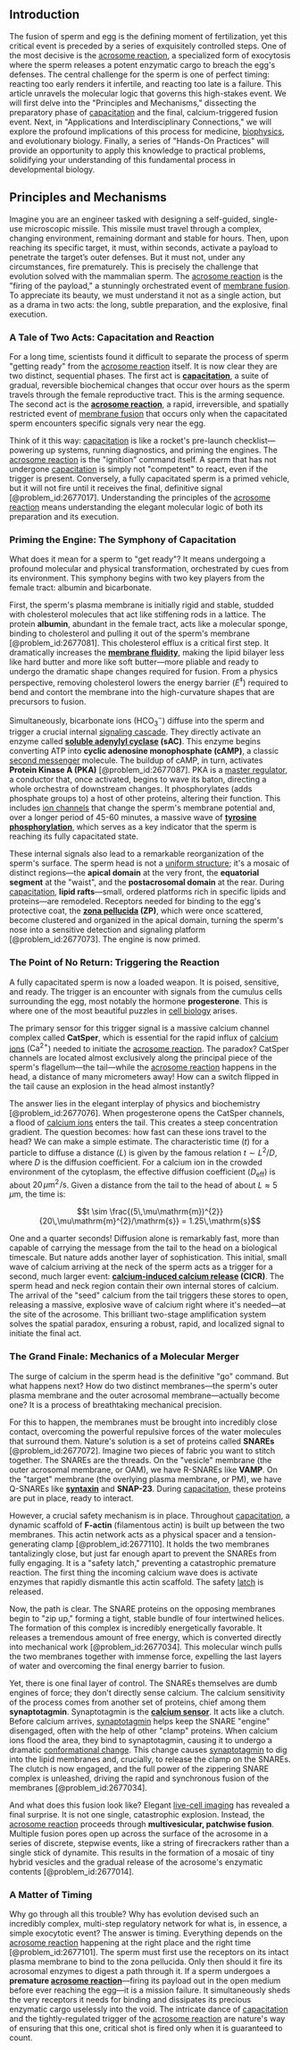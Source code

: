 ## Introduction
The fusion of sperm and egg is the defining moment of fertilization, yet this critical event is preceded by a series of exquisitely controlled steps. One of the most decisive is the [acrosome reaction](@article_id:149528), a specialized form of exocytosis where the sperm releases a potent enzymatic cargo to breach the egg's defenses. The central challenge for the sperm is one of perfect timing: reacting too early renders it infertile, and reacting too late is a failure. This article unravels the molecular logic that governs this high-stakes event. We will first delve into the "Principles and Mechanisms," dissecting the preparatory phase of [capacitation](@article_id:167287) and the final, calcium-triggered fusion event. Next, in "Applications and Interdisciplinary Connections," we will explore the profound implications of this process for medicine, [biophysics](@article_id:154444), and evolutionary biology. Finally, a series of "Hands-On Practices" will provide an opportunity to apply this knowledge to practical problems, solidifying your understanding of this fundamental process in developmental biology.

## Principles and Mechanisms

Imagine you are an engineer tasked with designing a self-guided, single-use microscopic missile. This missile must travel through a complex, changing environment, remaining dormant and stable for hours. Then, upon reaching its specific target, it must, within seconds, activate a payload to penetrate the target’s outer defenses. But it must not, under any circumstances, fire prematurely. This is precisely the challenge that evolution solved with the mammalian sperm. The [acrosome reaction](@article_id:149528) is the "firing of the payload," a stunningly orchestrated event of [membrane fusion](@article_id:151863). To appreciate its beauty, we must understand it not as a single action, but as a drama in two acts: the long, subtle preparation, and the explosive, final execution.

### A Tale of Two Acts: Capacitation and Reaction

For a long time, scientists found it difficult to separate the process of sperm "getting ready" from the [acrosome reaction](@article_id:149528) itself. It is now clear they are two distinct, sequential phases. The first act is **[capacitation](@article_id:167287)**, a suite of gradual, reversible biochemical changes that occur over hours as the sperm travels through the female reproductive tract. This is the arming sequence. The second act is the **[acrosome reaction](@article_id:149528)**, a rapid, irreversible, and spatially restricted event of [membrane fusion](@article_id:151863) that occurs only when the capacitated sperm encounters specific signals very near the egg.

Think of it this way: [capacitation](@article_id:167287) is like a rocket's pre-launch checklist—powering up systems, running diagnostics, and priming the engines. The [acrosome reaction](@article_id:149528) is the "ignition" command itself. A sperm that has not undergone [capacitation](@article_id:167287) is simply not "competent" to react, even if the trigger is present. Conversely, a fully capacitated sperm is a primed vehicle, but it will not fire until it receives the final, definitive signal [@problem_id:2677017]. Understanding the principles of the [acrosome reaction](@article_id:149528) means understanding the elegant molecular logic of both its preparation and its execution.

### Priming the Engine: The Symphony of Capacitation

What does it mean for a sperm to "get ready"? It means undergoing a profound molecular and physical transformation, orchestrated by cues from its environment. This symphony begins with two key players from the female tract: albumin and bicarbonate.

First, the sperm's plasma membrane is initially rigid and stable, studded with cholesterol molecules that act like stiffening rods in a lattice. The protein **albumin**, abundant in the female tract, acts like a molecular sponge, binding to cholesterol and pulling it out of the sperm's membrane [@problem_id:2677081]. This cholesterol efflux is a critical first step. It dramatically increases the **[membrane fluidity](@article_id:140273)**, making the lipid bilayer less like hard butter and more like soft butter—more pliable and ready to undergo the dramatic shape changes required for fusion. From a physics perspective, removing cholesterol lowers the energy barrier ($E^{\ddagger}$) required to bend and contort the membrane into the high-curvature shapes that are precursors to fusion.

Simultaneously, bicarbonate ions ($\text{HCO}_3^-$) diffuse into the sperm and trigger a crucial internal [signaling cascade](@article_id:174654). They directly activate an enzyme called **[soluble adenylyl cyclase](@article_id:184725) (sAC)**. This enzyme begins converting ATP into **cyclic adenosine monophosphate (cAMP)**, a classic [second messenger](@article_id:149044) molecule. The buildup of cAMP, in turn, activates **Protein Kinase A (PKA)** [@problem_id:2677087]. PKA is a [master regulator](@article_id:265072), a conductor that, once activated, begins to wave its baton, directing a whole orchestra of downstream changes. It phosphorylates (adds phosphate groups to) a host of other proteins, altering their function. This includes [ion channels](@article_id:143768) that change the sperm's membrane potential and, over a longer period of 45-60 minutes, a massive wave of **[tyrosine phosphorylation](@article_id:203288)**, which serves as a key indicator that the sperm is reaching its fully capacitated state.

These internal signals also lead to a remarkable reorganization of the sperm's surface. The sperm head is not a [uniform structure](@article_id:150042); it's a mosaic of distinct regions—the **apical domain** at the very front, the **equatorial segment** at the "waist", and the **postacrosomal domain** at the rear. During [capacitation](@article_id:167287), **lipid rafts**—small, ordered platforms rich in specific lipids and proteins—are remodeled. Receptors needed for binding to the egg's protective coat, the **[zona pellucida](@article_id:148413) (ZP)**, which were once scattered, become clustered and organized in the apical domain, turning the sperm's nose into a sensitive detection and signaling platform [@problem_id:2677073]. The engine is now primed.

### The Point of No Return: Triggering the Reaction

A fully capacitated sperm is now a loaded weapon. It is poised, sensitive, and ready. The trigger is an encounter with signals from the cumulus cells surrounding the egg, most notably the hormone **progesterone**. This is where one of the most beautiful puzzles in [cell biology](@article_id:143124) arises.

The primary sensor for this trigger signal is a massive calcium channel complex called **CatSper**, which is essential for the rapid influx of [calcium ions](@article_id:140034) ($\text{Ca}^{2+}$) needed to initiate the [acrosome reaction](@article_id:149528). The paradox? CatSper channels are located almost exclusively along the principal piece of the sperm's flagellum—the tail—while the [acrosome reaction](@article_id:149528) happens in the head, a distance of many micrometers away! How can a switch flipped in the tail cause an explosion in the head almost instantly?

The answer lies in the elegant interplay of physics and biochemistry [@problem_id:2677076]. When progesterone opens the CatSper channels, a flood of [calcium ions](@article_id:140034) enters the tail. This creates a steep concentration gradient. The question becomes: how fast can these ions travel to the head? We can make a simple estimate. The characteristic time ($t$) for a particle to diffuse a distance ($L$) is given by the famous relation $t \sim L^{2}/D$, where $D$ is the diffusion coefficient. For a calcium ion in the crowded environment of the cytoplasm, the effective diffusion coefficient ($D_{\mathrm{eff}}$) is about $20\,\mu\mathrm{m}^{2}\!/\mathrm{s}$. Given a distance from the tail to the head of about $L \approx 5\,\mu\mathrm{m}$, the time is:

$$t \sim \frac{(5\,\mu\mathrm{m})^{2}}{20\,\mu\mathrm{m}^{2}/\mathrm{s}} = 1.25\,\mathrm{s}$$

One and a quarter seconds! Diffusion alone is remarkably fast, more than capable of carrying the message from the tail to the head on a biological timescale. But nature adds another layer of sophistication. This initial, small wave of calcium arriving at the neck of the sperm acts as a trigger for a second, much larger event: **[calcium-induced calcium release](@article_id:156298) (CICR)**. The sperm head and neck region contain their own internal stores of calcium. The arrival of the "seed" calcium from the tail triggers these stores to open, releasing a massive, explosive wave of calcium right where it's needed—at the site of the acrosome. This brilliant two-stage amplification system solves the spatial paradox, ensuring a robust, rapid, and localized signal to initiate the final act.

### The Grand Finale: Mechanics of a Molecular Merger

The surge of calcium in the sperm head is the definitive "go" command. But what happens next? How do two distinct membranes—the sperm's outer plasma membrane and the outer acrosomal membrane—actually become one? It is a process of breathtaking mechanical precision.

For this to happen, the membranes must be brought into incredibly close contact, overcoming the powerful repulsive forces of the water molecules that surround them. Nature's solution is a set of proteins called **SNAREs** [@problem_id:2677072]. Imagine two pieces of fabric you want to stitch together. The SNAREs are the threads. On the "vesicle" membrane (the outer acrosomal membrane, or OAM), we have R-SNAREs like **VAMP**. On the "target" membrane (the overlying plasma membrane, or PM), we have Q-SNAREs like **[syntaxin](@article_id:167746)** and **SNAP-23**. During [capacitation](@article_id:167287), these proteins are put in place, ready to interact.

However, a crucial safety mechanism is in place. Throughout [capacitation](@article_id:167287), a dynamic scaffold of **F-actin** (filamentous actin) is built up between the two membranes. This actin network acts as a physical spacer and a tension-generating clamp [@problem_id:2677110]. It holds the two membranes tantalizingly close, but just far enough apart to prevent the SNAREs from fully engaging. It is a "safety latch," preventing a catastrophic premature reaction. The first thing the incoming calcium wave does is activate enzymes that rapidly dismantle this actin scaffold. The safety [latch](@article_id:167113) is released.

Now, the path is clear. The SNARE proteins on the opposing membranes begin to "zip up," forming a tight, stable bundle of four intertwined helices. The formation of this complex is incredibly energetically favorable. It releases a tremendous amount of free energy, which is converted directly into mechanical work [@problem_id:2677034]. This molecular winch pulls the two membranes together with immense force, expelling the last layers of water and overcoming the final energy barrier to fusion.

Yet, there is one final layer of control. The SNAREs themselves are dumb engines of force; they don't directly sense calcium. The calcium sensitivity of the process comes from another set of proteins, chief among them **synaptotagmin**. Synaptotagmin is the **[calcium sensor](@article_id:162891)**. It acts like a clutch. Before calcium arrives, [synaptotagmin](@article_id:155199) helps keep the SNARE "engine" disengaged, often with the help of other "clamp" proteins. When calcium ions flood the area, they bind to synaptotagmin, causing it to undergo a dramatic [conformational change](@article_id:185177). This change causes [synaptotagmin](@article_id:155199) to dig into the lipid membranes and, crucially, to release the clamp on the SNAREs. The clutch is now engaged, and the full power of the zippering SNARE complex is unleashed, driving the rapid and synchronous fusion of the membranes [@problem_id:2677034].

And what does this fusion look like? Elegant [live-cell imaging](@article_id:171348) has revealed a final surprise. It is not one single, catastrophic explosion. Instead, the [acrosome reaction](@article_id:149528) proceeds through **multivesicular, patchwise fusion**. Multiple fusion pores open up across the surface of the acrosome in a series of discrete, stepwise events, like a string of firecrackers rather than a single stick of dynamite. This results in the formation of a mosaic of tiny hybrid vesicles and the gradual release of the acrosome's enzymatic contents [@problem_id:2677014].

### A Matter of Timing

Why go through all this trouble? Why has evolution devised such an incredibly complex, multi-step regulatory network for what is, in essence, a simple exocytotic event? The answer is timing. Everything depends on the [acrosome reaction](@article_id:149528) happening at the right place and the right time [@problem_id:2677101]. The sperm must first use the receptors on its intact plasma membrane to bind to the zona pellucida. Only then should it fire its acrosomal enzymes to digest a path through it. If a sperm undergoes a **premature [acrosome reaction](@article_id:149528)**—firing its payload out in the open medium before ever reaching the egg—it is a mission failure. It simultaneously sheds the very receptors it needs for binding and dissipates its precious enzymatic cargo uselessly into the void. The intricate dance of [capacitation](@article_id:167287) and the tightly-regulated trigger of the [acrosome reaction](@article_id:149528) are nature's way of ensuring that this one, critical shot is fired only when it is guaranteed to count.